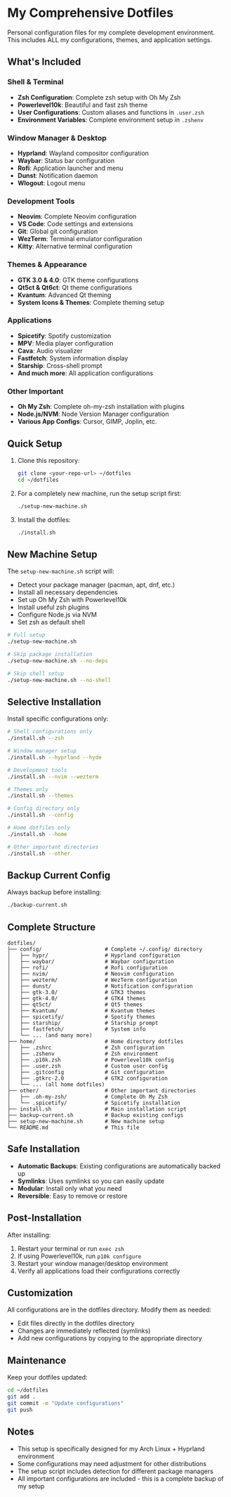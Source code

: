 # My Comprehensive Dotfiles

Personal configuration files for my complete development environment. This includes ALL my configurations, themes, and application settings.

## What's Included

### Shell & Terminal
- **Zsh Configuration**: Complete zsh setup with Oh My Zsh
- **Powerlevel10k**: Beautiful and fast zsh theme
- **User Configurations**: Custom aliases and functions in `.user.zsh`
- **Environment Variables**: Complete environment setup in `.zshenv`

### Window Manager & Desktop
- **Hyprland**: Wayland compositor configuration
- **Waybar**: Status bar configuration
- **Rofi**: Application launcher and menu
- **Dunst**: Notification daemon
- **Wlogout**: Logout menu

### Development Tools
- **Neovim**: Complete Neovim configuration
- **VS Code**: Code settings and extensions
- **Git**: Global git configuration
- **WezTerm**: Terminal emulator configuration
- **Kitty**: Alternative terminal configuration

### Themes & Appearance
- **GTK 3.0 & 4.0**: GTK theme configurations
- **Qt5ct & Qt6ct**: Qt theme configurations
- **Kvantum**: Advanced Qt theming
- **System Icons & Themes**: Complete theming setup

### Applications
- **Spicetify**: Spotify customization
- **MPV**: Media player configuration
- **Cava**: Audio visualizer
- **Fastfetch**: System information display
- **Starship**: Cross-shell prompt
- **And much more**: All application configurations

### Other Important
- **Oh My Zsh**: Complete oh-my-zsh installation with plugins
- **Node.js/NVM**: Node Version Manager configuration
- **Various App Configs**: Cursor, GIMP, Joplin, etc.

## Quick Setup

1. Clone this repository:
   ```bash
   git clone <your-repo-url> ~/dotfiles
   cd ~/dotfiles
   ```

2. For a completely new machine, run the setup script first:
   ```bash
   ./setup-new-machine.sh
   ```

3. Install the dotfiles:
   ```bash
   ./install.sh
   ```

## New Machine Setup

The `setup-new-machine.sh` script will:
- Detect your package manager (pacman, apt, dnf, etc.)
- Install all necessary dependencies
- Set up Oh My Zsh with Powerlevel10k
- Install useful zsh plugins
- Configure Node.js via NVM
- Set zsh as default shell

```bash
# Full setup
./setup-new-machine.sh

# Skip package installation
./setup-new-machine.sh --no-deps

# Skip shell setup
./setup-new-machine.sh --no-shell
```

## Selective Installation

Install specific configurations only:

```bash
# Shell configurations only
./install.sh --zsh

# Window manager setup
./install.sh --hyprland --hyde

# Development tools
./install.sh --nvim --wezterm

# Themes only
./install.sh --themes

# Config directory only
./install.sh --config

# Home dotfiles only
./install.sh --home

# Other important directories
./install.sh --other
```

## Backup Current Config

Always backup before installing:
```bash
./backup-current.sh
```

## Complete Structure

```
dotfiles/
├── config/                    # Complete ~/.config/ directory
│   ├── hypr/                  # Hyprland configuration
│   ├── waybar/                # Waybar configuration
│   ├── rofi/                  # Rofi configuration
│   ├── nvim/                  # Neovim configuration
│   ├── wezterm/               # WezTerm configuration
│   ├── dunst/                 # Notification configuration
│   ├── gtk-3.0/               # GTK3 themes
│   ├── gtk-4.0/               # GTK4 themes
│   ├── qt5ct/                 # Qt5 themes
│   ├── Kvantum/               # Kvantum themes
│   ├── spicetify/             # Spotify themes
│   ├── starship/              # Starship prompt
│   ├── fastfetch/             # System info
│   └── ... (and many more)
├── home/                      # Home directory dotfiles
│   ├── .zshrc                 # Zsh configuration
│   ├── .zshenv                # Zsh environment
│   ├── .p10k.zsh              # Powerlevel10k config
│   ├── .user.zsh              # Custom user config
│   ├── .gitconfig             # Git configuration
│   ├── .gtkrc-2.0             # GTK2 configuration
│   └── ... (all home dotfiles)
├── other/                     # Other important directories
│   ├── .oh-my-zsh/            # Complete Oh My Zsh
│   └── .spicetify/            # Spicetify installation
├── install.sh                 # Main installation script
├── backup-current.sh          # Backup existing configs
├── setup-new-machine.sh       # New machine setup
└── README.md                  # This file
```

## Safe Installation

- **Automatic Backups**: Existing configurations are automatically backed up
- **Symlinks**: Uses symlinks so you can easily update
- **Modular**: Install only what you need
- **Reversible**: Easy to remove or restore

## Post-Installation

After installing:

1. Restart your terminal or run `exec zsh`
2. If using Powerlevel10k, run `p10k configure`
3. Restart your window manager/desktop environment
4. Verify all applications load their configurations correctly

## Customization

All configurations are in the dotfiles directory. Modify them as needed:
- Edit files directly in the dotfiles directory
- Changes are immediately reflected (symlinks)
- Add new configurations by copying to the appropriate directory

## Maintenance

Keep your dotfiles updated:
```bash
cd ~/dotfiles
git add .
git commit -m "Update configurations"
git push
```

## Notes

- This setup is specifically designed for my Arch Linux + Hyprland environment
- Some configurations may need adjustment for other distributions
- The setup script includes detection for different package managers
- All important configurations are included - this is a complete backup of my setup 